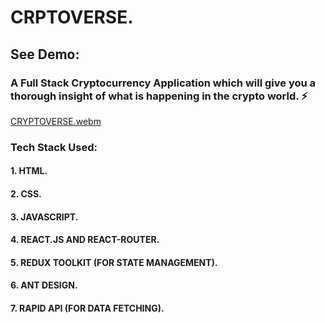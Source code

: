 # CRPTOVERSE.
## See Demo: <!-- Link of the live project here.. -->
### A Full Stack Cryptocurrency Application which will give you a thorough insight of what is happening in the crypto world. ⚡
[CRYPTOVERSE.webm](https://user-images.githubusercontent.com/75914302/193304423-dd1c59fd-6cae-4aad-a437-9045aac238eb.webm)
### Tech Stack Used:
#### 1. HTML.
#### 2. CSS.
#### 3. JAVASCRIPT.
#### 4. REACT.JS AND REACT-ROUTER.
#### 5. REDUX TOOLKIT (FOR STATE MANAGEMENT).
#### 6. ANT DESIGN.
#### 7. RAPID API (FOR DATA FETCHING).

